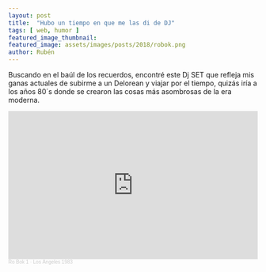```yaml
---
layout: post
title:  "Hubo un tiempo en que me las di de DJ"
tags: [ web, humor ]
featured_image_thumbnail:
featured_image: assets/images/posts/2018/robok.png
author: Rubén
---
```


Buscando en el baúl de los recuerdos, encontré este Dj SET que refleja mis ganas actuales de subirme a un Delorean y viajar por el tiempo, quizás iría a los años 80´s donde se crearon las cosas más asombrosas de la era moderna.

<iframe width="100%" height="300" scrolling="no" frameborder="no" allow="autoplay" src="https://w.soundcloud.com/player/?url=https%3A//api.soundcloud.com/tracks/156009461&color=%230066cc&auto_play=false&hide_related=false&show_comments=true&show_user=true&show_reposts=false&show_teaser=true&visual=true"></iframe><div style="font-size: 10px; color: #cccccc;line-break: anywhere;word-break: normal;overflow: hidden;white-space: nowrap;text-overflow: ellipsis; font-family: Interstate,Lucida Grande,Lucida Sans Unicode,Lucida Sans,Garuda,Verdana,Tahoma,sans-serif;font-weight: 100;"><a href="https://soundcloud.com/ro-bok-1" title="Ro Bok 1" target="_blank" style="color: #cccccc; text-decoration: none;">Ro Bok 1</a> · <a href="https://soundcloud.com/ro-bok-1/los-angeles-1983" title="Los Ángeles 1983" target="_blank" style="color: #cccccc; text-decoration: none;">Los Ángeles 1983</a></div>
